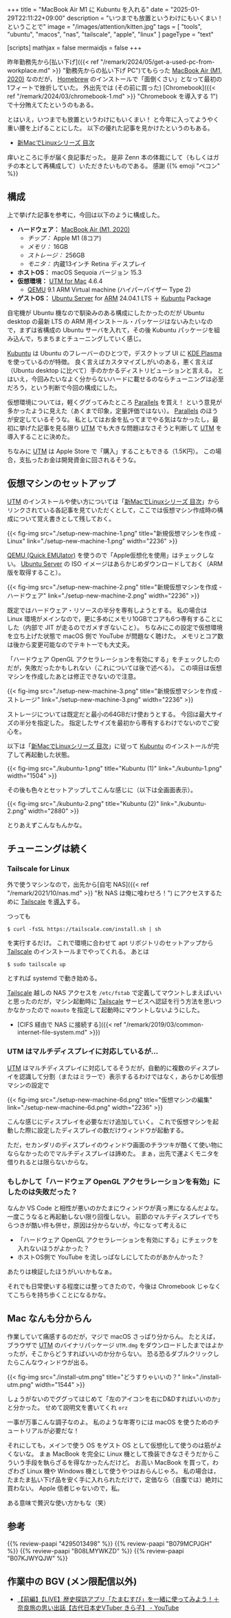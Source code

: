 +++
title = "MacBook Air M1 に Kubuntu を入れる"
date =  "2025-01-29T22:11:22+09:00"
description = "いつまでも放置というわけにもいくまい！ ということで"
image = "/images/attention/kitten.jpg"
tags = [ "tools", "ubuntu", "macos", "nas", "tailscale", "apple", "linux" ]
pageType = "text"

[scripts]
  mathjax = false
  mermaidjs = false
+++

昨年勤務先から[払い下げ]({{< ref "/remark/2024/05/get-a-used-pc-from-workplace.md" >}} "勤務先からの払い下げ PC")てもらった [MacBook Air (M1, 2020)][MacBook] なのだが， [Homebrew] のインストールで「面倒くさい」となって最初の1フィートで挫折していた。
外出先では (その前に買った) [Chromebook]({{< ref "/remark/2024/03/chromebook-1.md" >}} "Chromebook を導入する 1") で十分賄えてたというのもある。

とはいえ，いつまでも放置というわけにもいくまい！ と今年に入ってようやく重い腰を上げることにした。
以下の優れた記事を見かけたというのもある。

- [新MacでLinuxシリーズ 目次](https://zenn.dev/armcore/articles/maclinux_index)

痒いところに手が届く良記事だった。
是非 Zenn 本の体裁にして（もしくはガチの本として再構成して）いただきたいものである。
感謝 {{% emoji "ペコン" %}}

## 構成

上で挙げた記事を参考に，今回は以下のように構成した。

- **ハードウェア：** [MacBook Air (M1, 2020)][MacBook]
  - *チップ：* Apple M1 (8コア)
  - *メモリ：* 16GB
  - *ストレージ：* 256GB
  - *モニタ：* 内蔵13インチ Retina ディスプレイ
- **ホストOS：** macOS Sequoia バージョン 15.3
- **仮想環境：** [UTM for Mac] 4.6.4
  - [QEMU] 9.1 ARM Virtual machine (ハイパーバイザー Type 2)
- **ゲストOS：** [Ubuntu Server] for [ARM](https://ubuntu.com/download/server/arm "Ubuntu for ARM | Download | Ubuntu") 24.04.1 LTS ＋ [Kubuntu] Package

自宅機が Ubuntu 機なので馴染みのある構成にしたかったのだが Ubuntu desktop の最新 LTS の ARM 用インストール・パッケージはないみたいなので，まずは省構成の Ubuntu サーバを入れて，その後 Kubuntu パッケージを組み込んで，ちまちまとチューニングしていく感じ。

[Kubuntu] は Ubuntu のフレーバーのひとつで，デスクトップ UI に [KDE Plasma] を使っているのが特徴。
良く言えばカスタマイズしがいのある，悪く言えば（Ubuntu desktop に比べて）手のかかるディストリビューションと言える。
とはいえ，今回みたいなよく分からないハードに載せるのならチューニングは必至だろう，という判断で今回の構成にした。

仮想環境については，軽くググってみたところ [Parallels] を買え！ という意見が多かったように見えた（あくまで印象，定量評価ではない）。
[Parallels] のほうが安定しているそうな。
私としてはお金を払ってまでやる気はなかったし，最初に挙げた記事を見る限り [UTM][UTM for Mac] でも大きな問題はなさそうと判断して [UTM][UTM for Mac] を導入することに決めた。

ちなみに [UTM][UTM for Mac] は Apple Store で「購入」することもできる（1.5K円）。
この場合，支払ったお金は開発資金に回されるそうな。

## 仮想マシンのセットアップ

[UTM][UTM for Mac] のインストールや使い方については「[新MacでLinuxシリーズ 目次](https://zenn.dev/armcore/articles/maclinux_index)」からリンクされている各記事を見ていただくとして，ここでは仮想マシン作成時の構成について覚え書きとして残しておく。

{{< fig-img src="./setup-new-machine-1.png" title="新規仮想マシンを作成 - Linux" link="./setup-new-machine-1.png" width="2236" >}}

[QEMU (Quick EMUlator)][QEMU] を使うので「Apple仮想化を使用」はチェックしない。
[Ubuntu Server] の ISO イメージはあらかじめダウンロードしておく（ARM 版を取得すること）。

{{< fig-img src="./setup-new-machine-2.png" title="新規仮想マシンを作成 - ハードウェア" link="./setup-new-machine-2.png" width="2236" >}}

既定ではハードウェア・リソースの半分を専有しようとする。
私の場合は Linux 環境がメインなので，更に多めにメモリ10GBでコアも6つ専有することにした（内部で JIT が走るのでガメすぎないこと）。
ちなみにこの設定で仮想環境を立ち上げた状態で macOS 側で YouTube が問題なく聴けた。
メモリとコア数は後から変更可能なのでテキトーでも大丈夫。

「ハードウェア OpenGL アクセラレーションを有効にする」をチェックしたのだが，失敗だったかもしれない（これについては後で述べる）。
この項目は仮想マシンを作成したあとは修正できないので注意。

{{< fig-img src="./setup-new-machine-3.png" title="新規仮想マシンを作成 - ストレージ" link="./setup-new-machine-3.png" width="2236" >}}

ストレージについては既定だと最小の64GBだけ使おうとする。
今回は最大サイズの半分を指定した。
指定したサイズを最初から専有するわけでないのでご安心を。

以下は「[新MacでLinuxシリーズ 目次](https://zenn.dev/armcore/articles/maclinux_index)」に従って [Kubuntu] のインストールが完了して再起動した状態。

{{< fig-img src="./kubuntu-1.png" title="Kubuntu (1)" link="./kubuntu-1.png" width="1504" >}}

その後も色々とセットアップしてこんな感じに（以下は全画面表示）。

{{< fig-img src="./kubuntu-2.png" title="Kubuntu (2)" link="./kubuntu-2.png" width="2880" >}}

とりあえずこんなもんかな。

## チューニングは続く

### Tailscale for Linux

外で使うマシンなので，出先から[自宅 NAS]({{< ref "/remark/2021/10/nas.md" >}} "秋 NAS は俺に喰わせろ！") にアクセスするために [Tailscale] を[導入](https://tailscale.com/kb/1031/install-linux "Setting up Tailscale on Linux · Tailscale Docs")する。

つっても

```text
$ curl -fsSL https://tailscale.com/install.sh | sh
```

を実行するだけ。
これで環境に合わせて apt リポジトリのセットアップから [Tailscale] のインストールまでやってくれる。
あとは

```text
$ sudo tailscale up
```

とすれば systemd で動き始める。

[Tailscale] 越しの NAS アクセスを `/etc/fstab` で定義してマウントしまえばいいと思ったのだが，マシン起動時に [Tailscale] サービスへ認証を行う方法を思いつかなかったので `noauto` を指定して起動時にマウントしないようにした。

- [CIFS 経由で NAS に接続する]({{< ref "/remark/2019/03/common-internet-file-system.md" >}})

### UTM はマルチディスプレイに対応しているが...

[UTM][UTM for Mac] はマルチディスプレイに対応してるそうだが，自動的に複数のディスプレイを認識して分割（またはミラーで）表示するるわけではなく，あらかじめ仮想マシンの設定で

{{< fig-img src="./setup-new-machine-6d.png" title="仮想マシンの編集" link="./setup-new-machine-6d.png" width="2236" >}}

こんな感じにディスプレイを必要なだけ追加していく。
これで仮想マシンを起動した際に設定したディスプレイの数だけウィンドウが起動する。

ただ，セカンダリのディスプレイのウィンドウ画面のチラツキが酷くて使い物にならなかったのでマルチディスプレイは諦めた。
まぁ，出先で運よくモニタを借りれるとは限らないからな。

### もしかして「ハードウェア OpenGL アクセラレーションを有効」にしたのは失敗だった？

なんか VS Code と相性が悪いのかたまにウィンドウが真っ黒になるんだよな。
一度こうなると再起動しない限り回復しない。
前節のマルチディスプレイでちらつきが酷い件も併せ，原因は分からないが，今になって考えるに

- 「ハードウェア OpenGL アクセラレーションを有効にする」にチェックを入れないほうがよかった？
- ホストOS側で YouTube を流しっぱなしにしてたのがあかんかった？

あたりは検証したほうがいいかもなぁ。

それでも日常使いする程度には整ってきたので，今後は Chromebook じゃなくてこちらを持ち歩くことになるかな。

## Mac なんも分からん

作業していて痛感するのだが，マジで macOS さっぱり分からん。
たとえば，ブラウザで [UTM][UTM for Mac] のバイナリパッケージ `UTM.dmg` をダウンロードしたまではよかったが，そこからどうすればいいのか分からない。
恐る恐るダブルクリックしたらこんなウィンドウが出る。

{{< fig-img src="./install-utm.png" title="どうすりゃいいの？" link="./install-utm.png" width="1544" >}}

しょうがないのでググってはじめて「左のアイコンを右にD&Dすればいいのか」と分かった。
せめて説明文を書いてくれ `orz`

一事が万事こんな調子なのよ。
私のような年寄りには macOS を使うためのチュートリアルが必要だな！

それにしても，メインで使う OS をゲスト OS として仮想化して使うのは筋がよくないな。
まぁ MacBook を完全に Linux 機として換装できなさそうだからこういう手段を執らざるを得なかったんだけど。
お高い MacBook を買って，わざわざ Linux 機や Windows 機として使うやつはおらんじゃろ。
私の場合は，たまたま払い下げ品を安く手に入れられただけで，定価なら（自腹では）絶対に買わない。
Apple 信者じゃないので，私。

ある意味で贅沢な使い方かもな（笑）

[MacBook]: https://support.apple.com/ja-jp/111883 "MacBook Air (M1, 2020) - 技術仕様 - Apple サポート (日本)"
[Homebrew]: https://brew.sh/ "Homebrew — The Missing Package Manager for macOS (or Linux)"
[Ubuntu Server]: https://ubuntu.com/download/server "Get Ubuntu Server | Download | Ubuntu"
[Kubuntu]: https://kubuntu.org/ "Kubuntu | Friendly Computing"
[KDE Plasma]: https://kde.org/plasma-desktop/ "Plasma - KDE Community"
[Parallels]: https://www.parallels.com/ "Parallels: Mac & Windows Virtualization, Remote Application Server, Mac Management Solutions"
[UTM for Mac]: https://mac.getutm.app/ "UTM | Virtual machines for Mac"
[QEMU]: https://www.qemu.org/ "QEMU"
[Tailscale]: https://tailscale.com/ "Tailscale · Best VPN Service for Secure Networks"

## 参考

{{% review-paapi "4295013498" %}} <!-- Linuxシステムの仕組み -->
{{% review-paapi "B079MCPJGH" %}} <!-- カメラ 目隠し シャッター -->
{{% review-paapi "B08LMYWKZD" %}} <!-- Bluetooth 無線静音マウス -->
{{% review-paapi "B07KJWYQJW" %}} <!-- ANKER PowerExpand USB メディアハブ -->

## 作業中の BGV (メン限配信以外)

- [【前編】【LIVE】歴史探訪アプリ「たまむすび」を一緒に使ってみよう！＋奈良旅の思い出話【古代日本史VTuber きら子】 - YouTube](https://www.youtube.com/watch?v=rYU30qXDo3M)
